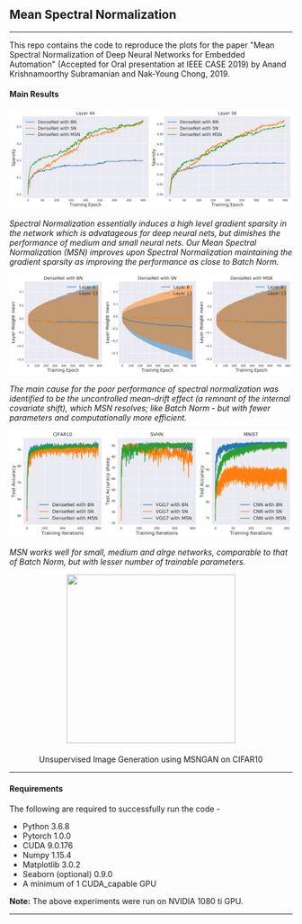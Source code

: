 ## Mean Spectral Normalization
----------------
This repo contains the code to reproduce the plots for the paper "Mean Spectral Normalization of Deep Neural Networks for Embedded Automation" (Accepted for Oral presentation at IEEE CASE 2019) by Anand Krishnamoorthy Subramanian and Nak-Young Chong, 2019.

#### Main Results
![MSN_sparse](https://github.com/AntixK/mean-spectral-norm/blob/master/plots/Gradient_Sparsity_CIFAR10.png)

*Spectral Normalization essentially induces a high level gradient sparsity in the network which is advatageous for deep neural nets, but dimishes the performance of medium and small neural nets. Our Mean Spectral Normalization (MSN) improves upon Spectral Normalization maintaining the gradient sparsity as improving the performance as close to Batch Norm.*

![MSN_meandrift](https://github.com/AntixK/mean-spectral-norm/blob/master/plots/Layer_mean_std_CIFAR10.png)

*The main cause for the poor performance of spectral normalization was identified to be the uncontrolled mean-drift effect (a remnant of the internal covariate shift), which MSN resolves; like Batch Norm - but with fewer parameters and computationally more efficient.*

![MSN Test Accuracy](https://github.com/AntixK/mean-spectral-norm/blob/master/plots/Test_accuracy_comp.png)

*MSN works well for small, medium and alrge networks, comparable to that of Batch Norm, but with lesser number of trainable parameters.*

<p align="center">
  <img width="300" height="300" src="https://github.com/AntixK/mean-spectral-norm/blob/master/MSNGAN/log/MSNGAN/MSNGAN_results.gif">
  <br><br>
  Unsupervised Image Generation using MSNGAN on CIFAR10
</p>

---------------------------
#### Requirements
The following are required to successfully run the code -
- Python 3.6.8
- Pytorch 1.0.0
- CUDA 9.0.176
- Numpy 1.15.4
- Matplotlib 3.0.2
- Seaborn (optional) 0.9.0
- A minimum of 1 CUDA_capable GPU

**Note:** The above experiments were run on NVIDIA 1080 ti GPU.

--------------------
